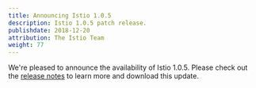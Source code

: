 ```yaml
---
title: Announcing Istio 1.0.5
description: Istio 1.0.5 patch release.
publishdate: 2018-12-20
attribution: The Istio Team
weight: 77
---
```


We're pleased to announce the availability of Istio 1.0.5. Please check out the [release notes](/about/notes/1.0.5/) to learn more and download this update.
